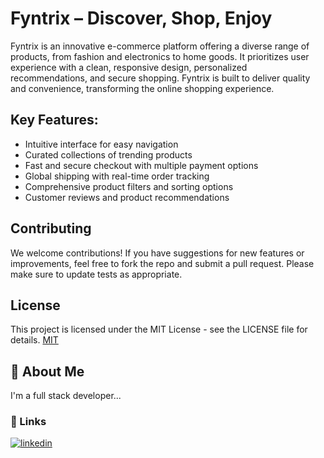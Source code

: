 # Fyntrix – Discover, Shop, Enjoy
Fyntrix is an innovative e-commerce platform offering a diverse range of products, from fashion and electronics to home goods. It prioritizes user experience with a clean, responsive design, personalized recommendations, and secure shopping. Fyntrix is built to deliver quality and convenience, transforming the online shopping experience.

## Key Features:

- Intuitive interface for easy navigation
- Curated collections of trending products
- Fast and secure checkout with multiple payment options
- Global shipping with real-time order tracking
- Comprehensive product filters and sorting options
- Customer reviews and product recommendations

## Contributing
We welcome contributions! If you have suggestions for new features or improvements, feel free to fork the repo and submit a pull request. Please make sure to update tests as appropriate.


## License
This project is licensed under the MIT License - see the LICENSE file for details.
[MIT](https://choosealicense.com/licenses/mit/)


## 🚀 About Me
I'm a full stack developer...


### 🔗 Links

[![linkedin](https://img.shields.io/badge/linkedin-0A66C2?style=for-the-badge&logo=linkedin&logoColor=white)](https://www.linkedin.com/in/niraj-kumar-b72976253?utm_source=share&utm_campaign=share_via&utm_content=profile&utm_medium=android_app)


